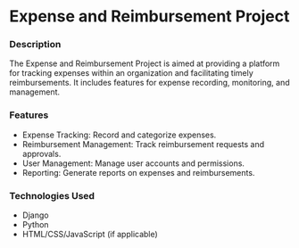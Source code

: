 # Expense and Reimbursement Project 
### Description

The Expense and Reimbursement Project is aimed at providing a platform for tracking expenses within an organization and facilitating timely reimbursements. It includes features for expense recording, monitoring, and management.

### Features
- Expense Tracking: Record and categorize expenses.
- Reimbursement Management: Track reimbursement requests and approvals.
- User Management: Manage user accounts and permissions.
- Reporting: Generate reports on expenses and reimbursements.

### Technologies Used

- Django
- Python
- HTML/CSS/JavaScript (if applicable)
